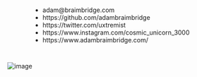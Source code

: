 <div style="padding:1em 4em;">
<ul>
  <li>adam@braimbridge.com</li>
  <li>https://github.com/adambraimbridge</li>
  <li>https://twitter.com/uxtremist</li>
  <li>https://www.instagram.com/cosmic_unicorn_3000</li>
  <li>https://www.adambraimbridge.com/</li>
</ul>  
</div>

![image](https://user-images.githubusercontent.com/224547/67929440-3ea27f80-fbb5-11e9-9412-59235cbe4487.png)
